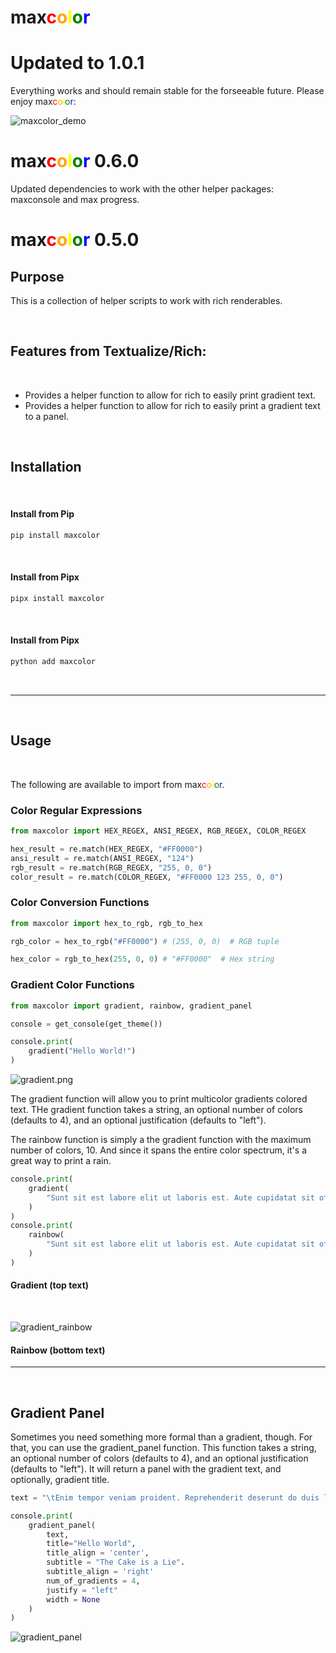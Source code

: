 # max<span style="color:red;">c</span><span style="color:orange;">o</span><span style="color:yellow;">l</span><span style="color:green;">o</span><span style="color:bright_blue;"><span style="color:blue;">r</span></span>

# Updated to 1.0.1

Everything works and should remain stable for the forseeable future.
Please enjoy max<span style="color:red;">c</span><span style="color:orange;">o</span><span style="color:yellow;">l</span><span style="color:green;">o</span><span style="color:bright_blue;"><span style="color:blue;">r</span></span>:

![maxcolor_demo](static/GradientDemo.png)

# max<span style="color:red;">c</span><span style="color:orange;">o</span><span style="color:yellow;">l</span><span style="color:green;">o</span><span style="color:bright_blue;"><span style="color:blue;">r</span></span> 0.6.0

Updated dependencies to work with the other helper packages: maxconsole and max progress.

# max<span style="color:red;">c</span><span style="color:orange;">o</span><span style="color:yellow;">l</span><span style="color:green;">o</span><span style="color:bright_blue;"><span style="color:blue;">r</span></span> 0.5.0

## Purpose

This is a collection of helper scripts to work with rich renderables.

<br />

## Features from Textualize/Rich:

<br />

- Provides a helper function to allow for rich to easily print gradient text.
- Provides a helper function to allow for rich to easily print a gradient text to a panel.

<br />

## Installation

<br />

#### Install from Pip

```Python
pip install maxcolor
```

<br />

#### Install from Pipx

```Python
pipx install maxcolor
```

<br />

#### Install from Pipx

```Python
python add maxcolor
```

<br />
<hr />
<br />

## Usage

<br />

The following are available to import from max<span style="color:red;">c</span><span style="color:orange;">o</span><span style="color:yellow;">l</span><span style="color:green;">o</span><span style="color:bright_blue;"><span style="color:blue;">r</span></span>.

### Color Regular Expressions

```Python
from maxcolor import HEX_REGEX, ANSI_REGEX, RGB_REGEX, COLOR_REGEX

hex_result = re.match(HEX_REGEX, "#FF0000")
ansi_result = re.match(ANSI_REGEX, "124")
rgb_result = re.match(RGB_REGEX, "255, 0, 0")
color_result = re.match(COLOR_REGEX, "#FF0000 123 255, 0, 0")
```

### Color Conversion Functions
```python
from maxcolor import hex_to_rgb, rgb_to_hex

rgb_color = hex_to_rgb("#FF0000") # (255, 0, 0)  # RGB tuple

hex_color = rgb_to_hex(255, 0, 0) # "#FF0000"  # Hex string
```

### Gradient Color Functions
```Python
from maxcolor import gradient, rainbow, gradient_panel

console = get_console(get_theme())

console.print(
    gradient("Hello World!")
)
```

![gradient.png](static/gradient.png)

The gradient function will allow you to print multicolor gradients colored text. THe gradient function takes a string, an optional number of colors (defaults to 4), and an optional justification (defaults to "left").

The rainbow function is simply a the gradient function with the maximum number of colors, 10. And since it spans the entire color spectrum, it's a great way to print a rain.
```Python
console.print(
    gradient(
        "Sunt sit est labore elit ut laboris est. Aute cupidatat sit officia deserunt sint adipisicing et minim aliqua enim. Tempor eiusmod dolore excepteur dolore id aliquip enim incididunt ex. Non ipsum eu cillum proident ex. Officia deserunt consequat adipisicing est eiusmod nisi tempor aliquip proident ut in sunt nisi ullamco."
    )
)
console.print(
    rainbow(
        "Sunt sit est labore elit ut laboris est. Aute cupidatat sit officia deserunt sint adipisicing et minim aliqua enim. Tempor eiusmod dolore excepteur dolore id aliquip enim incididunt ex. Non ipsum eu cillum proident ex. Officia deserunt consequat adipisicing est eiusmod nisi tempor aliquip proident ut in sunt nisi ullamco.\n\n"
    )
)
```

#### Gradient (top text)

<br />

![gradient_rainbow](static/gradient_rainbow.png)

#### Rainbow (bottom text)

<hr />
<br />

## Gradient Panel

Sometimes you need something more formal than a gradient, though. For that, you can use the gradient_panel function. This function takes a string, an optional number of colors (defaults to 4), and an optional justification (defaults to "left"). It will return a panel with the gradient text, and optionally, gradient title.

```python
text = "\tEnim tempor veniam proident. Reprehenderit deserunt do duis laboris laborum consectetur fugiat deserunt officia officia eu consequat. Aute sint occaecat adipisicing eu aute. Eu est laborum enim deserunt fugiat nostrud officia do ad cupidatat enim amet cillum amet. Consectetur occaecat ex quis irure cupidatat amet occaecat ad sit adipisicing pariatur est velit mollit voluptate. Eiusmod deserunt nisi voluptate irure. Sunt irure consectetur veniam dolore elit officia et in labore esse esse cupidatat labore. Fugiat enim irure ipsum eiusmod consequat irure commodo cillum.\n\n\tReprehenderit ea quis aliqua qui labore enim consequat ea nostrud voluptate amet reprehenderit consequat sunt. Ad est occaecat mollit qui sit enim do esse aute sint nulla sint laborum. Voluptate veniam ut Lorem eiusmod id veniam amet ipsum labore incididunt. Ex in consequat voluptate mollit nisi incididunt pariatur ipsum ut eiusmod ut cupidatat elit. Eu irure est ad nulla exercitation. Esse elit tempor reprehenderit ipsum eu officia sint.\n\n\tCupidatat officia incididunt cupidatat minim fugiat sit exercitation ullamco occaecat est officia ut occaecat labore. Id consectetur cupidatat amet aute. Pariatur nostrud enim reprehenderit aliqua. Elit deserunt excepteur aute aliquip."

console.print(
    gradient_panel(
        text,
        title="Hello World",
        title_align = 'center',
        subtitle = "The Cake is a Lie".
        subtitle_align = 'right'
        num_of_gradients = 4,
        justify = "left"
        width = None
    )
)
```
![gradient_panel](static/gradient_panel.png)